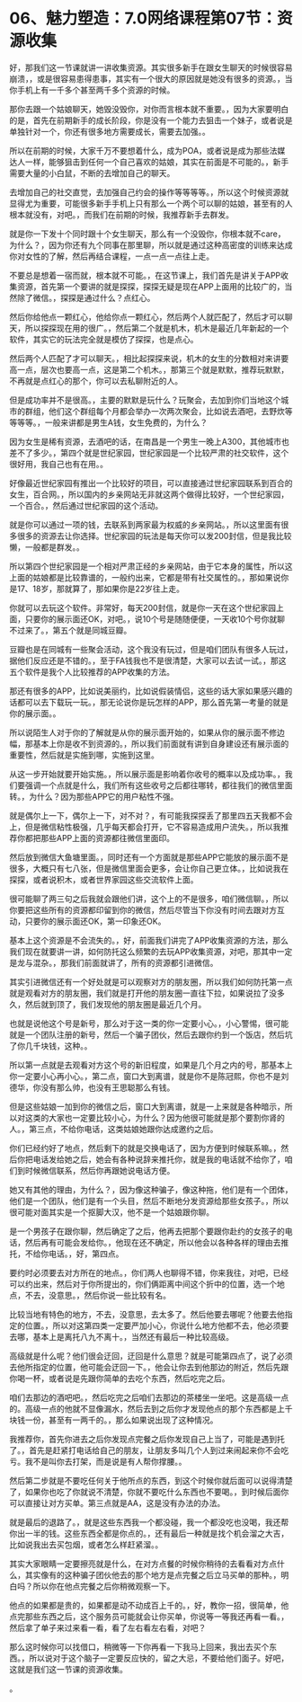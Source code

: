 # 06、魅力塑造：7.0网络课程第07节：资源收集

好，那我们这一节课就讲一讲收集资源。其实很多新手在跟女生聊天的时候很容易崩溃，，或是很容易患得患事，其实有一个很大的原因就是她没有很多的资源。，当你手机上有一千多个甚至两千多个资源的时候。

那你去跟一个姑娘聊天，她毁没毁你，对你而言根本就不重要。，因为大家要明白的是，首先在前期新手的成长阶段，你是没有一个能力去狙击一个妹子，或者说是单独针对一个，你还有很多地方需要成长，需要去加强。。

所以在前期的时候，大家千万不要想着什么，成为POA，或者说是成为那些法媒达人一样，能够狙击到任何一个自己喜欢的姑娘，其实在前面是不可能的。，新手需要大量的小白鼠，不断的去增加自己的聊天。

去增加自己的社交直觉，去加强自己约会的操作等等等等。，所以这个时候资源就显得尤为重要，可能很多新手手机上只有那么一个两个可以聊的姑娘，甚至有的人根本就没有，对吧。，而我们在前期的时候，我推荐新手去群发。

就是你一下发十个同时跟十个女生聊天，那么有一个没毁你，你根本就不care，为什么？，因为你还有九个同事在那里聊，所以就是通过这种高密度的训练来达成你对女性的了解，然后再结合课程，一点一点一点往上走。

不要总是想着一宿而就，根本就不可能。，在这节课上，我们首先是讲关于APP收集资源，首先第一个要讲的就是探探，探探无疑是现在APP上面用的比较广的，当然除了微信。，探探是通过什么？点红心。

然后你给他点一颗红心，他给你点一颗红心，然后两个人就匹配了，然后才可以聊天，所以探探现在用的很广。，然后第二个就是机木，机木是最近几年新起的一个软件，其实它的玩法完全就是模仿了探探，也是点心。

然后两个人匹配了才可以聊天。，相比起探探来说，机木的女生的分数相对来讲要高一点，层次也要高一点，这是第二个机木。，那第三个就是默默，推荐玩默默，不再就是点红心的那个，你可以去私聊附近的人。

但是成功率并不是很高。，主要的默默是玩什么？玩聚会，去加到你们当地这个城市的群组，他们这个群组每个月都会举办一次两次聚会，比如说去酒吧，去野炊等等等等。，一般来讲都是男生A钱，女生免费的，为什么？

因为女生是稀有资源，去酒吧的话，在南昌是一个男生一晚上A300，其他城市也差不了多少。，第四个就是世纪家园，世纪家园是一个比较严肃的社交软件，这个很好用，我自己也有在用。。

好像最近世纪家园有推出一个比较好的项目，可以直接通过世纪家园联系到百合的女生，百合网。，所以国内的乡亲网站无非就这两个做得比较好，一个世纪家园，一个百合。，然后通过世纪家园的这个活动。

就是你可以通过一项的钱，去联系到两家最为权威的乡亲网站。，所以这里面有很多很多的资源去让你选择。世纪家园的玩法是每天你可以发200封信，但是我比较懒，一般都是群发。。

所以第四个世纪家园是一个相对严肃正经的乡亲网站，由于它本身的属性，所以这上面的姑娘都是比较靠谱的，一般约出来，它都是带有社交属性的。，那如果说你是17、18岁，那就算了，那如果你是22岁往上走。

你就可以去玩这个软件。非常好，每天200封信，就是你一天在这个世纪家园上面，只要你的展示面还OK，对吧。，说10个号是随随便便，一天收10个号你就聊不过来了。，第五个就是同城豆瓣。

豆瓣也是在同城有一些聚会活动，这个我没有玩过，但是咱们团队有很多人玩过，据他们反应还是不错的。，至于FA钱我也不是很清楚，大家可以去试一试。，那这五个软件是我个人比较推荐的APP收集的方法。

那还有很多的APP，比如说美丽约，比如说假装情侣，这些的话大家如果感兴趣的话都可以去下载玩一玩。，那无论说你是玩怎样的APP，那么首先第一考量的就是你的展示面。。

所以说陌生人对于你的了解就是从你的展示面开始的，如果从你的展示面不修边幅，那基本上你是收不到资源的。，所以我们前面就有讲到自身建设还有展示面的重要性，然后就是实施到哪，实施到这里。

从这一步开始就要开始实施。，所以展示面是影响着你收号的概率以及成功率。，我们要强调一个点就是什么，我们所有这些收号之后都往哪转，都往我们的微信里面转。，为什么？因为那些APP它的用户粘性不强。

就是偶尔上一下，偶尔上一下，对不对？，有可能我探探丢了那里四五天我都不会上，但是微信粘性极强，几乎每天都会打开，它不容易造成用户流失。，所以我推荐你都把那些APP上面的资源都往微信里面印。

然后放到微信大鱼塘里面。，同时还有一个方面就是那些APP它能放的展示面不是很多，大概只有七八张，但是微信里面会更多，会让你自己更立体。，比如说我在探探，或者说积木，或者世界家园这些交流软件上面。

很可能聊了两三句之后我就会跟他们讲，这个上的不是很多，咱们微信聊。，所以你要把这些所有的资源都印留到你的微信，然后尽管当下你没有时间去跟对方互动，只要你的展示面还OK，第一印象还OK。

基本上这个资源是不会流失的。，好，前面我们讲完了APP收集资源的方法，那么我们现在就要讲一讲，如何防托这么频繁的去玩APP收集资源，对吧，那其中一定是龙与混杂。，那我们前面就讲了，所有的资源都引进微信。

其实引进微信还有一个好处就是可以观察对方的朋友圈，所以我们如何防托第一点就是观看对方的朋友圈，我们就是打开他的朋友圈一直往下拉，如果说拉了没多久，然后就到顶了，我们发现他的朋友圈是最近几个月。

也就是说他这个号是新号，那么对于这一类的你一定要小心。，小心警惕，很可能就是一个团队注册的新号，然后一个骗子团伙，然后去跟你约到一个饭店，然后坑了你几千块钱，这种。。

所以第一点就是去观看对方这个号的新旧程度，如果是几个月之内的号，那基本上你一定要小心再小心。，第二点，窗口大到离谱，就是你不是陈冠熙，你也不是刘德华，你没有那么帅，也没有王思聪那么有钱。

但是这些姑娘一加到你的微信之后，窗口大到离谱，就是一上来就是各种暗示，所以对这类的大家也一定要比较小心，为什么？因为他很可能就是那个要割你肾的人。，第三点，不给你电话，这类姑娘她跟你达成邀约之后。

你们已经约好了地点，然后剩下的就是交换电话了，因为方便到时候联系嘛。，然后你把电话发给她之后，她会有各种说辞来推托你，就是我的电话就不给你了，咱们到时候微信联系，然后你再跟她说电话方便。

她又有其他的理由，为什么？，因为像这种骗子，像这种拖，他们是有一个团体，他们是一个团队，他们是有一个头目，然后不断地分发资源给那些女孩子。，所以很可能对面其实是一个抠脚大汉，他不是一个姑娘跟你聊。

是一个男孩子在跟你聊，然后确定了之后，他再去把那个要跟你赴约的女孩子的电话，然后再有可能会发给你。，他现在还不确定，所以他会以各种各样的理由去推托，不给你电话。，好，第四点。

要约时必须要去对方所在的地点。，你们两人也聊得不错，你来我往，对吧，已经可以约出来，然后对于你所提出的，你们俩距离中间这个折中的位置，选一个地点，不去，没意思。，然后你说一些比较有名。

比较当地有特色的地方，不去，没意思，去太多了。然后他要去哪呢？他要去他指定的位置。，所以对这第四类一定要严加小心，你说什么地方他都不去，他必须要去哪，基本上是离托八九不离十。，当然还有最后一种比较高级。

高级就是什么呢？他们很会迂回，迂回是什么意思？就是可能第四点了，说了必须去他所指定的位置，他可能会迂回一下。，他会让你去到他那边的附近，然后先跟你喝一杯，或者说是先跟你简单的去吃个东西，然后吃完之后。

咱们去那边的酒吧吧。，然后吃完之后咱们去那边的茶楼坐一坐吧。这是高级一点的。高级一点的他就不显像漏水，然后去到之后你才发现他点的那个东西都是上千块钱一份，甚至有一两千的。，那么如果说出现了这种情况。

我推荐你，首先你进去之后你发现点完餐之后你发现自己上当了，可能是遇到托了。，首先是赶紧打电话给自己的朋友，让朋友多叫几个人到过来闹起来你不会吃亏。我不是叫你去打架，而是说是有人帮你撑腰。。

然后第二步就是不要吃任何关于他所点的东西，到这个时候你就后面可以说得清楚了，如果你也吃了你就说不清楚，你就不要吃什么东西也不要喝。，到时候后面你可以直接让对方买单。第三点就是AA，这是没有办法的办法。

就是最后的退路了。，就是这些东西我一个都没碰，我一个都没吃也没喝，我还帮你出一半的钱。这些东西全都是你点的。，还有最后一种就是找个机会溜之大吉，比如说我出去买包烟，或者怎么样赶紧溜。。

其实大家眼睛一定要擦亮就是什么，在对方点餐的时候你稍待的去看看对方点什么，其实像有的这种骗子团伙他去的那个地方是点完餐之后立马买单的那种。，明白吗？所以你在他点完餐之后你稍微观察一下。

他点的如果都是贵的，如果都是动不动成百上千的。，好，教你一招，很简单，他点完那些东西之后，这个服务员可能就会让你买单，你说等一等我还再看一看。，然后拿了单子来过来看一看，看了左右看左右看，对吧？

那么这时候你可以找借口，稍微等一下你再看一下我马上回来，我出去买个东西。，所以说对于这个脑子一定要反应快的，留之大忌，不要给他们面子。好吧，这就是我们这一节课的资源收集。

。